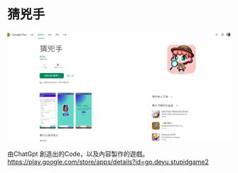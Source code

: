 # 猜兇手
![image](https://github.com/DeyuGoGo/StupidGame2/blob/main/img/game1.png?raw=true)


由ChatGpt 創造出的Code，以及內容製作的遊戲。
https://play.google.com/store/apps/details?id=go.deyu.stupidgame2

